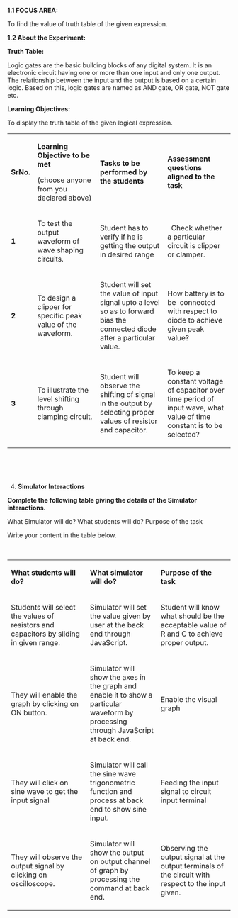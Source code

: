 <p><strong>1.1</strong><strong> FOCUS AREA: </strong></p>
<p>To find the value of truth table of the given expression.</p>
<p><strong>1.2 About the Experiment: </strong></p>
<p><strong>Truth Table:</strong></p>
<p>Logic gates are the basic building blocks of any digital system.
It is an electronic circuit having one or more than one input and only one output. 
The relationship between the input and the output is based on a certain logic.
Based on this, logic gates are named as AND gate, OR gate, NOT gate etc.</p>
<p><strong>Learning Objectives:</strong></p>
<p>To display the truth table of the given logical expression.</p>
<table width="708">
<tbody>
<tr>
<td width="32">
<p><strong>SrNo.</strong></p>
</td>
<td width="220">
<p><strong>Learning Objective to be met </strong></p>
<p>(choose anyone from you declared above)</p>
</td>
<td width="245">
<p><strong>Tasks to be performed by the students</strong></p>
</td>
<td width="211">
<p><strong>Assessment questions aligned to the task</strong></p>
</td>
</tr>
<tr>
<td width="32">
<p><strong>1</strong></p>
</td>
<td width="220">
<p>To test the output waveform of wave shaping circuits.</p>
</td>
<td width="245">
<p>Student has to verify if he is getting the output in desired range</p>
</td>
<td width="211">
<p>&nbsp; Check whether a particular circuit is clipper or clamper.</p>
</td>
</tr>
<tr>
<td width="32">
<p><strong>2</strong></p>
</td>
<td width="220">
<p>To design a clipper for specific peak value of the waveform.</p>
</td>
<td width="245">
<p>Student will set the value of input signal upto a level so as to forward bias the connected diode after a particular value.</p>
</td>
<td width="211">
<p>How battery is to be &nbsp;connected with respect to diode to achieve given peak value?</p>
</td>
</tr>
<tr>
<td width="32">
<p><strong>3</strong></p>
</td>
<td width="220">
<p>To illustrate the level shifting through clamping circuit.</p>
</td>
<td width="245">
<p>Student will observe the shifting of signal in the output by selecting proper values of resistor and capacitor.</p>
</td>
<td width="211">
<p>To keep a constant voltage of capacitor over time period of input wave, what value of time constant is to be selected?</p>
</td>
</tr>
</tbody>
</table>
<p>&nbsp;</p>
<p>&nbsp;</p>
<ol start="4">
<li><strong> Simulator Interactions</strong></li>
</ol>
<p><strong>Complete the following table giving the details of the Simulator interactions.</strong></p>
<p>What Simulator will do? What students will do? Purpose of the task</p>
<p>Write your content in the table below.</p>
<p>&nbsp;</p>
<table width="703">
<tbody>
<tr>
<td width="254">
<p><strong>What students will do?</strong></p>
</td>
<td width="204">
<p><strong>What simulator will do?</strong></p>
</td>
<td width="245">
<p><strong>Purpose of the task</strong></p>
</td>
</tr>
<tr>
<td width="254">
<p>Students will select the values of resistors and capacitors by sliding in given range.</p>
</td>
<td width="204">
<p>Simulator will set the value given by user at the back end through JavaScript.</p>
</td>
<td width="245">
<p>Student will know what should be the acceptable value of R and C to achieve proper output.</p>
</td>
</tr>
<tr>
<td width="254">
<p>They will enable the graph by clicking on ON button.</p>
</td>
<td width="204">
<p>Simulator will show the axes in the graph and enable it to show a particular waveform by processing through JavaScript at back end.</p>
</td>
<td width="245">
<p>Enable the visual graph</p>
</td>
</tr>
<tr>
<td width="254">
<p>They will click on sine wave to get the input signal</p>
</td>
<td width="204">
<p>Simulator will call the sine wave trigonometric function and process at back end to show sine input.</p>
</td>
<td width="245">
<p>Feeding the input signal to circuit input terminal</p>
</td>
</tr>
<tr>
<td width="254">
<p>They will observe the output signal by clicking on oscilloscope.</p>
</td>
<td width="204">
<p>Simulator will show the output on output channel of graph by processing the command at back end.</p>
</td>
<td width="245">
<p>Observing the output signal at the output terminals of the circuit with respect to the input given.</p>
</td>
</tr>
</tbody>
</table>
<p>&nbsp;</p>
